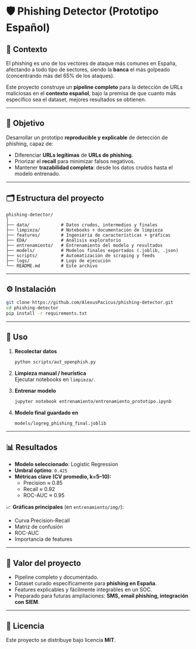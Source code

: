 # 🛡️ Phishing Detector (Prototipo Español)

## 📌 Contexto  
El phishing es uno de los vectores de ataque más comunes en España, afectando a todo tipo de sectores, siendo la **banca** el más golpeado (concentrando más del 65% de los ataques).  

Este proyecto construye un **pipeline completo** para la detección de URLs maliciosas en el **contexto español**, bajo la premisa de que cuanto más específico sea el dataset, mejores resultados se obtienen.  

---

## 🎯 Objetivo  
Desarrollar un prototipo **reproducible y explicable** de detección de phishing, capaz de:  
- Diferenciar **URLs legítimas** de **URLs de phishing**.  
- Priorizar el **recall** para minimizar falsos negativos.  
- Mantener **trazabilidad completa**: desde los datos crudos hasta el modelo entrenado.  

---

## 🗂️ Estructura del proyecto  

```
phishing-detector/
│
├── data/            # Datos crudos, intermedios y finales
├── limpieza/        # Notebooks + documentación de limpieza
├── features/        # Ingeniería de características + gráficas
├── EDA/             # Análisis exploratorio
├── entrenamiento/   # Entrenamiento del modelo y resultados
├── models/          # Modelos finales exportados (.joblib, .json)
├── scripts/         # Automatización de scraping y feeds
├── logs/            # Logs de ejecución
└── README.md        # Este archivo
```

---

## ⚙️ Instalación  

```bash
git clone https://github.com/AlexusPacicus/phishing-detector.git
cd phishing-detector
pip install -r requirements.txt
```

---

## 🚀 Uso  

1. **Recolectar datos**  
   ```bash
   python scripts/aut_openphish.py
   ```

2. **Limpieza manual / heurística**  
   Ejecutar notebooks en `limpieza/`.

3. **Entrenar modelo**  
   ```bash
   jupyter notebook entrenamiento/entrenamiento_prototipo.ipynb
   ```

4. **Modelo final guardado en**  
   ```
   models/logreg_phishing_final.joblib
   ```

---

## 📊 Resultados  

- **Modelo seleccionado**: Logistic Regression  
- **Umbral óptimo**: `0.425`  
- **Métricas clave (CV promedio, k=5–10):**  
  - Precision ≈ 0.85  
  - Recall ≈ 0.92  
  - ROC-AUC ≈ 0.95  

📈 **Gráficas principales** (en `entrenamiento/img/`):  
- Curva Precision-Recall  
- Matriz de confusión  
- ROC-AUC  
- Importancia de features  

---

## 🧩 Valor del proyecto  

- Pipeline completo y documentado.  
- Dataset curado específicamente para **phishing en España**.  
- Features explicables y fácilmente integrables en un SOC.  
- Preparado para futuras ampliaciones: **SMS, email phishing, integración con SIEM**.  

---

## 📜 Licencia  

Este proyecto se distribuye bajo licencia **MIT**.  
